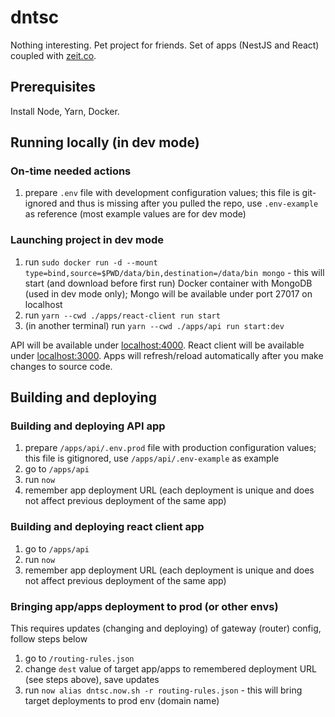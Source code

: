 # dntsc

Nothing interesting. Pet project for friends.
Set of apps (NestJS and React) coupled with [zeit.co](https://zeit.co).

## Prerequisites

Install Node, Yarn, Docker.

## Running locally (in dev mode)

### On-time needed actions

1. prepare `.env` file with development configuration values; this file is git-ignored and thus is missing after you pulled the repo, use `.env-example` as reference (most example values are for dev mode)

### Launching project in dev mode

1. run `sudo docker run -d --mount type=bind,source=$PWD/data/bin,destination=/data/bin mongo` - this will start (and download before first run) Docker container with MongoDB (used in dev mode only); Mongo will be available under port 27017 on localhost
1. run `yarn --cwd ./apps/react-client run start`
1. (in another terminal) run `yarn --cwd ./apps/api run start:dev`

API will be available under [localhost:4000](localhost:4000).
React client will be available under [localhost:3000](localhost:3000).
Apps will refresh/reload automatically after you make changes to source code.

## Building and deploying

### Building and deploying API app

1. prepare `/apps/api/.env.prod` file with production configuration values; this file is gitignored, use `/apps/api/.env-example` as example
1. go to `/apps/api`
1. run `now`
1. remember app deployment URL (each deployment is unique and does not affect previous deployment of the same app)

### Building and deploying react client app

1. go to `/apps/api`
1. run `now`
1. remember app deployment URL (each deployment is unique and does not affect previous deployment of the same app)

### Bringing app/apps deployment to prod (or other envs)

This requires updates (changing and deploying) of gateway (router) config, follow steps below

1. go to `/routing-rules.json`
1. change `dest` value of target app/apps to remembered deployment URL (see steps above), save updates
1. run `now alias dntsc.now.sh -r routing-rules.json` - this will bring target deployments to prod env (domain name)
